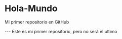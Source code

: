 # Hola-Mundo
Mi primer repositorio en GitHub


--- Este es mi primer repositorio, pero no será el último
